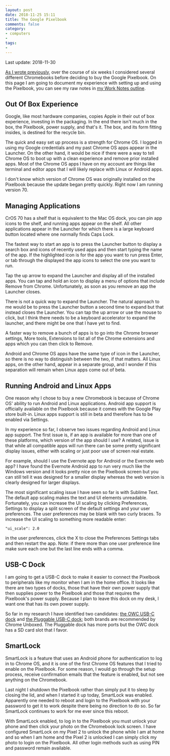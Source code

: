 ```yaml
---
layout: post
date: 2018-11-25 15:11
title: The Google Pixelbook
comments: false
category:
- computers
- 
tags:
- 
---
```

Last update: 2018-11-30

[As I wrote previously](https://writing.frankmcpherson.net/computers/2018/10/31/time-for-new-computer.html), over the course of six weeks I considered several different Chromebooks before deciding to buy the Google Pixelbook. On this page I am going to document my experience with setting up and using the Pixelbook, you can see my raw notes in [my Work Notes outline](http://instantoutliner.com/41).

## Out Of Box Experience
Google, like most hardware companies, copies Apple in their out of box experience, investing in the packaging. In the end there isn't much in the box, the Pixelbook, power supply, and that's it. The box, and its form fitting insides, is destined for the recycle bin.

The quick and easy set up process is a strength for Chrome OS. I logged in using my Google credentials and my past Chrome OS apps appear in the Launcher. On the other hand, it would be nice if there were a way to tell Chrome OS to boot up with a clean experience and remove prior installed apps. Most of the Chrome OS apps I have on my account are things like terminal and editor apps that I will likely replace with Linux or Android apps.

I don't know which version of Chrome OS was originally installed on the Pixelbook because the update began pretty quickly. Right now I am running version 70. 

## Managing Applications
CrOS 70 has a shelf that is equivalent to the Mac OS dock, you can pin app icons to the shelf, and running apps appear on the shelf. All other applications appear in the Launcher for which there is a  large keyboard button located where one normally finds Caps Lock. 

The fastest way to start an app is to press the Launcher button to display a search box and icons of recently used apps and then start typing the name of the app. If the highlighted icon is for the app you want to run press Enter, or tab through the displayed the app icons to select the one you want to run.

Tap the up arrow to expand the Launcher and display all of the installed apps. You can tap and hold an icon to display a menu of options that include Remove from Chrome. Unfortunately, as soon as you remove an app the Launcher closes.

There is not a quick way to expand the Launcher. The natural approach to me would be to press the Launcher button a second time to expand but that instead closes the Launcher. You can tap the up arrow or use the mouse to click, but I think there needs to be a keyboard accelerator to expand the launcher, and there might be one that I have yet to find. 

A faster way to remove a bunch of apps is to go into the Chrome browser settings, More tools, Extensions to list all of the Chrome extensions and apps which you can then click to Remove.

Android and Chrome OS apps have the same type of icon in the Launcher, so there is no way to distinguish between the two, if that matters. All Linux apps, on the other hand, appear in a separate group, and I wonder if this separation will remain when Linux apps come out of beta.

## Running Android and Linux Apps

One reason why I chose to buy a new Chromebook is because of Chrome OS' ability to run Android and Linux applications. Android app support is officially available on the Pixelbook because it comes with the Google Play store built-in. Linux apps support is still in beta and therefore has to be enabled via Settings. 

In my experience so far, I observe two issues regarding Android and Linux app support. The first issue is, if an app is available for more than one of these platforms, which version of the app should I use? A related, issue is that while all compatible apps will run there can be some pretty significant display issues, either with scaling or just poor use of screen real estate. 

For example, should I use the Evernote app for Android or the Evernote web app? I have found the Evernote Android app to run very much like the Windows version and it looks pretty nice on the Pixelbook screen but you can still tell it was designed for a smaller display whereas the web version is clearly designed for larger displays. 

The most significant scaling issue I have seen so far is with Sublime Text. The default app scaling makes the text and UI elements unreadable. Fortunately, you can increase the UI scaling by clicking Preferences, Settings to display a split screen of the default settings and your user preferences. The user preferences may be blank with two curly braces. To increase the UI scaling to something more readable enter:

`"ui_scale": 2.0` 

in the user preferences, click the X to close the Preferences Settings tabs and then restart the app. Note: if there more than one user preference line make sure each one but the last line ends with a comma.

## USB-C Dock

I am going to get a USB-C dock to make it easier to connect the Pixelbook to peripherals like my monitor when I am in the home office. It looks like there are two types of docks, those that have their own power supply that then supplies power to the Pixelbook and those that requires the Pixelbook's power supply. Because I plan to leave this dock on my desk, I want one that has its own power supply. 

So far in my research I have identified two candidates: [the OWC USB-C dock](https://www.amazon.com/dp/B073BDY5J5/?coliid=IRVHAT0RZVFYT&colid=2OSYVCFR78X3K&psc=0&ref_=lv_ov_lig_dp_it) and [the Pluggable USB-C dock](https://www.amazon.com/dp/B076HXWR9M/?coliid=I3S8Q3HU54TEG5&colid=2OSYVCFR78X3K&psc=0&ref_=lv_ov_lig_dp_it); both brands are recommended by Chrome Unboxed. The Pluggable dock has more ports but the OWC dock has a SD card slot that I favor. 

## SmartLock

SmartLock is a feature that uses an Android phone for authentication to log in to Chrome OS, and it is one of the first Chrome OS features that I tried to enable on the Pixelbook. For some reason, I would go through the setup process, receive confirmation emails that the feature is enabled, but not see anything on the Chromebook. 

Last night I shutdown the Pixelbook rather than simply put it to sleep by closing the lid, and when I started it up today, SmartLock was enabled. Apparently one needed to reboot and login to the Pixelbook with your password to get it to work despite there being no direction to do so. So far SmartLock continues to work for me ever since this reboot.

With SmartLock enabled, to log in to the Pixelbook you must unlock your phone and then click your photo on the Chromebook lock screen. I have configured SmartLock on my Pixel 2 to unlock the phone while I am at home and so when I am home and the Pixel 2 is unlocked I can simply click my photo to login on the Pixelbook. All other login methods such as using PIN and password remain available. 
